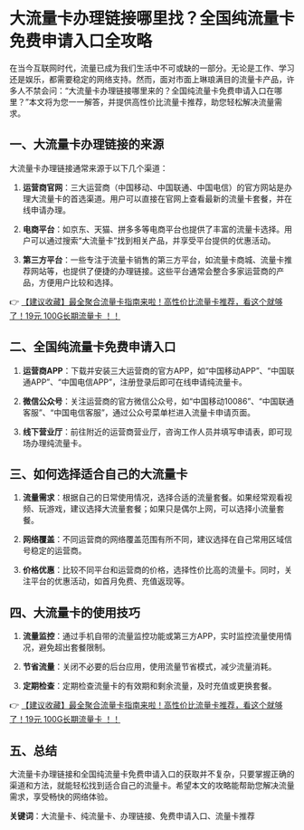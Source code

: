 # 大流量卡办理链接哪里找？全国纯流量卡免费申请入口全攻略

在当今互联网时代，流量已成为我们生活中不可或缺的一部分。无论是工作、学习还是娱乐，都需要稳定的网络支持。然而，面对市面上琳琅满目的流量卡产品，许多人不禁会问：“大流量卡办理链接哪里来的？全国纯流量卡免费申请入口在哪里？”本文将为您一一解答，并提供高性价比流量卡推荐，助您轻松解决流量需求。

## 一、大流量卡办理链接的来源

大流量卡办理链接通常来源于以下几个渠道：

1. **运营商官网**：三大运营商（中国移动、中国联通、中国电信）的官方网站是办理大流量卡的首选渠道。用户可以直接在官网上查看最新的流量卡套餐，并在线申请办理。

2. **电商平台**：如京东、天猫、拼多多等电商平台也提供了丰富的流量卡选择。用户可以通过搜索“大流量卡”找到相关产品，并享受平台提供的优惠活动。

3. **第三方平台**：一些专注于流量卡销售的第三方平台，如流量卡商城、流量卡推荐网站等，也提供了便捷的办理链接。这些平台通常会整合多家运营商的产品，方便用户比较和选择。

👉 [【建议收藏】最全聚合流量卡指南来啦！高性价比流量卡推荐，看这个就够了！19元 100G长期流量卡 ！！](https://bit.ly/Liuliangka)

## 二、全国纯流量卡免费申请入口

1. **运营商APP**：下载并安装三大运营商的官方APP，如“中国移动APP”、“中国联通APP”、“中国电信APP”，注册登录后即可在线申请纯流量卡。

2. **微信公众号**：关注运营商的官方微信公众号，如“中国移动10086”、“中国联通客服”、“中国电信客服”，通过公众号菜单栏进入流量卡申请页面。

3. **线下营业厅**：前往附近的运营商营业厅，咨询工作人员并填写申请表，即可现场办理纯流量卡。

## 三、如何选择适合自己的大流量卡

1. **流量需求**：根据自己的日常使用情况，选择合适的流量套餐。如果经常观看视频、玩游戏，建议选择大流量套餐；如果只是偶尔上网，可以选择小流量套餐。

2. **网络覆盖**：不同运营商的网络覆盖范围有所不同，建议选择在自己常用区域信号稳定的运营商。

3. **价格优惠**：比较不同平台和运营商的价格，选择性价比高的流量卡。同时，关注平台的优惠活动，如首月免费、充值返现等。

## 四、大流量卡的使用技巧

1. **流量监控**：通过手机自带的流量监控功能或第三方APP，实时监控流量使用情况，避免超出套餐限制。

2. **节省流量**：关闭不必要的后台应用，使用流量节省模式，减少流量消耗。

3. **定期检查**：定期检查流量卡的有效期和剩余流量，及时充值或更换套餐。

👉 [【建议收藏】最全聚合流量卡指南来啦！高性价比流量卡推荐，看这个就够了！19元 100G长期流量卡 ！！](https://bit.ly/Liuliangka)

## 五、总结

大流量卡办理链接和全国纯流量卡免费申请入口的获取并不复杂，只要掌握正确的渠道和方法，就能轻松找到适合自己的流量卡。希望本文的攻略能帮助您解决流量需求，享受畅快的网络体验。

**关键词**：大流量卡、纯流量卡、办理链接、免费申请入口、流量卡推荐